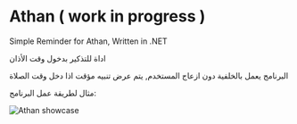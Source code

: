 # Athan ( work in progress )
Simple Reminder for Athan, Written in .NET

اداة للتذكير بدخول وقت الأذان

البرنامج يعمل بالخلفية دون ازعاج المستخدم, يتم عرض تنبيه مؤقت اذا دخل وقت الصلاة

مثال لطريقة عمل البرنامج: 

![Athan showcase](https://user-images.githubusercontent.com/72385671/232343033-122605ee-41a5-42e0-a8a4-a352d8f046a5.png)
